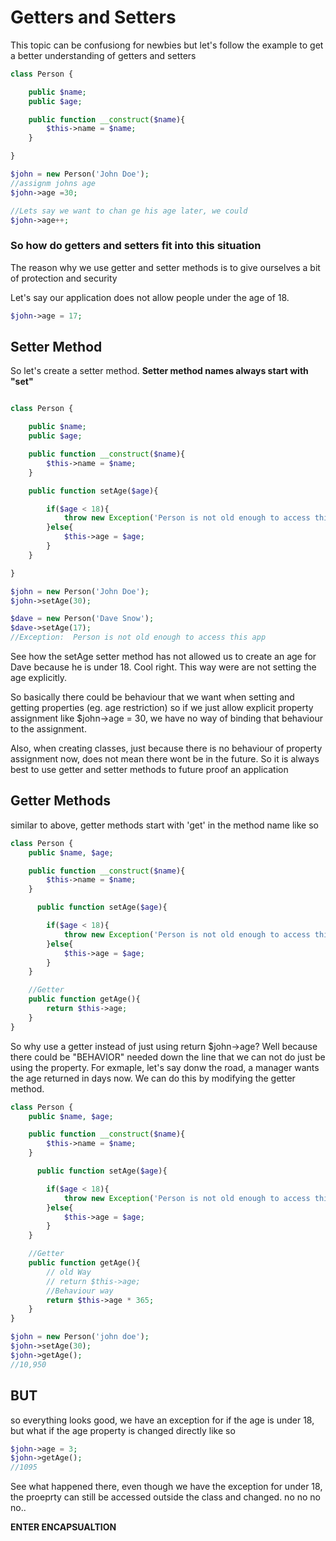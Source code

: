 # Getters and Setters
This topic can be confusiong for newbies but let's follow the example to get a better understanding of getters and setters

```php
class Person {

    public $name;
    public $age;

    public function __construct($name){
        $this->name = $name;
    }

}

$john = new Person('John Doe');
//assignm johns age
$john->age =30;

//Lets say we want to chan ge his age later, we could
$john->age++;
```

### So how do getters and setters fit into this situation
The reason why we use getter and setter methods is to give ourselves a bit of protection and security

Let's say our application does not allow people under the age of 18.
```php
$john->age = 17;
```

## Setter Method
So let's create a setter method.  **Setter method names always start with "set"**  
```php

class Person {

    public $name;
    public $age;

    public function __construct($name){
        $this->name = $name;
    }

    public function setAge($age){

        if($age < 18){
            throw new Exception('Person is not old enough to access this app');
        }else{
            $this->age = $age;
        }
    }

}

$john = new Person('John Doe');
$john->setAge(30);

$dave = new Person('Dave Snow');
$dave->setAge(17);
//Exception:  Person is not old enough to access this app

```

See how the setAge setter method has not allowed us to create an age for Dave because he is under 18.  Cool right.  This way were are not setting the age explicitly.

So basically there could be behaviour that we want when setting and getting properties (eg. age restriction) so if we just allow explicit property assignment like $john->age = 30, we have no way of binding that behaviour to the assignment.

Also, when creating classes, just because there is no behaviour of property assignment now, does not mean there wont be in the future.  So it is always best to use getter and setter methods to future proof an application

## Getter Methods
similar to above, getter methods start with 'get'  in the method name like so
```php
class Person {
    public $name, $age;

    public function __construct($name){
        $this->name = $name;
    }

      public function setAge($age){

        if($age < 18){
            throw new Exception('Person is not old enough to access this app');
        }else{
            $this->age = $age;
        }
    }

    //Getter
    public function getAge(){
        return $this->age;
    }
}
```

So why use a getter instead of just using return $john->age?  Well because there could be "BEHAVIOR" needed down the line that we can not do just be using the property.  For exmaple, let's say donw the road, a manager wants the age returned in days now.  We can do this by modifying the getter method.
```php
class Person {
    public $name, $age;

    public function __construct($name){
        $this->name = $name;
    }

      public function setAge($age){

        if($age < 18){
            throw new Exception('Person is not old enough to access this app');
        }else{
            $this->age = $age;
        }
    }

    //Getter
    public function getAge(){
        // old Way
        // return $this->age;
        //Behaviour way
        return $this->age * 365;
    }
}

$john = new Person('john doe');
$john->setAge(30);
$john->getAge();
//10,950
```

## BUT
so everything looks good, we have an exception for if the age is under 18, but what if the age property is changed directly like so
```php
$john->age = 3;
$john->getAge();
//1095
```

See what happened there, even though we have the exception for under 18, the proeprty can still be accessed outside the class and changed.  no no no no..

**ENTER ENCAPSUALTION**

